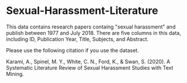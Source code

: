 # Sexual-Harassment-Literature

This data contains research papers containg "sexual harassment" and publish between 1977 and July 2018. There are five columns in this data, including ID, Publication Year, Title, Subjects, and Abstract. 

Please use the following citation if you use the dataset.

Karami, A., Spinel, M. Y., White, C. N., Ford, K., & Swan, S.  (2020). A Systematic Literature Review of Sexual Harassment Studies with Text Mining.

